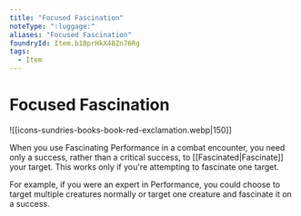 ```yaml
---
title: "Focused Fascination"
noteType: ":luggage:"
aliases: "Focused Fascination"
foundryId: Item.b1BprHkX48Zn76Rg
tags:
  - Item
---
```


# Focused Fascination
![[icons-sundries-books-book-red-exclamation.webp|150]]

When you use Fascinating Performance in a combat encounter, you need only a success, rather than a critical success, to [[Fascinated|Fascinate]] your target. This works only if you're attempting to fascinate one target.

For example, if you were an expert in Performance, you could choose to target multiple creatures normally or target one creature and fascinate it on a success.
